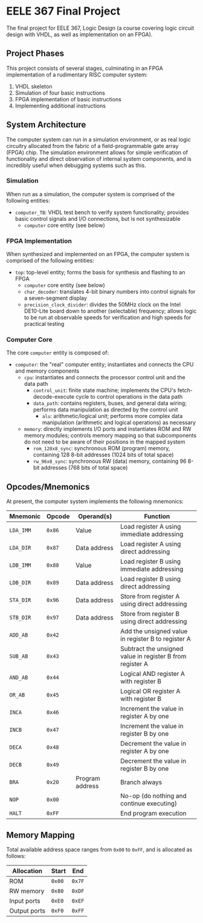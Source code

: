 # EELE 367 Final Project

The final project for EELE 367, Logic Design (a course covering logic circuit
design with VHDL, as well as implementation on an FPGA).

## Project Phases

This project consists of several stages, culminating in an FPGA implementation
of a rudimentary RISC computer system:

1. VHDL skeleton
2. Simulation of four basic instructions
3. FPGA implementation of basic instructions
4. Implementing additional instructions

## System Architecture

The computer system can run in a simulation environment, or as real logic
circuitry allocated from the fabric of a field-programmable gate array (FPGA)
chip. The simulation environment allows for simple verification of functionality
and direct observation of internal system components, and is incredibly useful
when debugging systems such as this.

### Simulation

When run as a simulation, the computer system is comprised of the following entities:

- `computer_TB`: VHDL test bench to verify system functionality; provides basic
  control signals and I/O connections, but is not synthesizable
  - `computer` core entity (see below)

### FPGA Implementation

When synthesized and implemented on an FPGA, the computer system is comprised of the following entities:

- `top`: top-level entity; forms the basis for synthesis and flashing to an FPGA
  - `computer` core entity (see below)
  - `char_decoder`: translates 4-bit binary numbers into control signals for a
    seven-segment display
  - `precision_clock_divider`: divides the 50MHz clock on the Intel DE10-Lite
    board down to another (selectable) frequency; allows logic to be run at
    observable speeds for verification and high speeds for practical testing

### Computer Core

The core `computer` entity is composed of:

  - `computer`: the "real" computer entity; instantiates and connects the CPU
    and memory components
    - `cpu`: instantiates and connects the processor control unit and the data
      path
      - `control_unit`: finite state machine; implements the CPU's
        fetch-decode-execute cycle to control operations in the data path
      - `data_path`: contains registers, buses, and general data wiring;
        performs data manipulation as directed by the control unit
        - `alu`: arithmetic/logical unit; performs more complex data
          manipulation (arithmetic and logical operations) as necessary
    - `memory`: directly implements I/O ports and instantiates ROM and RW memory
      modules; controls memory mapping so that subcomponents do not need to be
      aware of their positions in the mapped system
      - `rom_128x8_sync`: synchronous ROM (program) memory, containing 128 8-bit
        addresses (1024 bits of total space)
      - `rw_96x8_sync`: synchronous RW (data) memory, containing 96 8-bit
        addresses (768 bits of total space)

## Opcodes/Mnemonics

At present, the computer system implements the following mnemonics:

Mnemonic  | Opcode | Operand(s)      | Function
----------|--------|-----------------|---------
`LDA_IMM` | `0x86` | Value           | Load register A using immediate addressing
`LDA_DIR` | `0x87` | Data address    | Load register A using direct addressing
`LDB_IMM` | `0x88` | Value           | Load register B using immediate addressing
`LDB_DIR` | `0x89` | Data address    | Load register B using direct addressing
`STA_DIR` | `0x96` | Data address    | Store from register A using direct addressing
`STB_DIR` | `0x97` | Data address    | Store from register B using direct addressing
`ADD_AB`  | `0x42` |                 | Add the unsigned value in register B to register A
`SUB_AB`  | `0x43` |                 | Subtract the unsigned value in register B from register A
`AND_AB`  | `0x44` |                 | Logical AND register A with register B
`OR_AB`   | `0x45` |                 | Logical OR register A with register B
`INCA`    | `0x46` |                 | Increment the value in register A by one
`INCB`    | `0x47` |                 | Increment the value in register B by one
`DECA`    | `0x48` |                 | Decrement the value in register A by one
`DECB`    | `0x49` |                 | Decrement the value in register B by one
`BRA`     | `0x20` | Program address | Branch always
`NOP`     | `0x00` |                 | No-op (do nothing and continue executing)
`HALT`    | `0xFF` |                 | End program execution

## Memory Mapping

Total available address space ranges from `0x00` to `0xFF`, and is allocated as
follows:

Allocation   | Start  | End
-------------|--------|----
ROM          | `0x00` | `0x7F`
RW memory    | `0x80` | `0xDF`
Input ports  | `0xE0` | `0xEF`
Output ports | `0xF0` | `0xFF`
